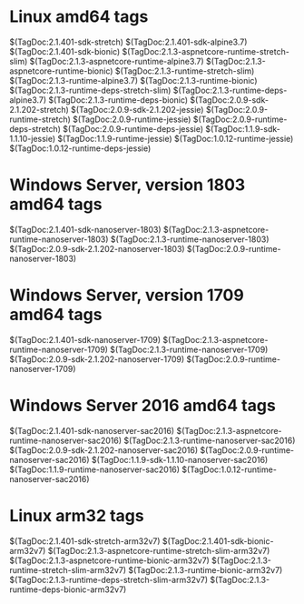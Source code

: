 # Linux amd64 tags

$(TagDoc:2.1.401-sdk-stretch)
$(TagDoc:2.1.401-sdk-alpine3.7)
$(TagDoc:2.1.401-sdk-bionic)
$(TagDoc:2.1.3-aspnetcore-runtime-stretch-slim)
$(TagDoc:2.1.3-aspnetcore-runtime-alpine3.7)
$(TagDoc:2.1.3-aspnetcore-runtime-bionic)
$(TagDoc:2.1.3-runtime-stretch-slim)
$(TagDoc:2.1.3-runtime-alpine3.7)
$(TagDoc:2.1.3-runtime-bionic)
$(TagDoc:2.1.3-runtime-deps-stretch-slim)
$(TagDoc:2.1.3-runtime-deps-alpine3.7)
$(TagDoc:2.1.3-runtime-deps-bionic)
$(TagDoc:2.0.9-sdk-2.1.202-stretch)
$(TagDoc:2.0.9-sdk-2.1.202-jessie)
$(TagDoc:2.0.9-runtime-stretch)
$(TagDoc:2.0.9-runtime-jessie)
$(TagDoc:2.0.9-runtime-deps-stretch)
$(TagDoc:2.0.9-runtime-deps-jessie)
$(TagDoc:1.1.9-sdk-1.1.10-jessie)
$(TagDoc:1.1.9-runtime-jessie)
$(TagDoc:1.0.12-runtime-jessie)
$(TagDoc:1.0.12-runtime-deps-jessie)

# Windows Server, version 1803 amd64 tags

$(TagDoc:2.1.401-sdk-nanoserver-1803)
$(TagDoc:2.1.3-aspnetcore-runtime-nanoserver-1803)
$(TagDoc:2.1.3-runtime-nanoserver-1803)
$(TagDoc:2.0.9-sdk-2.1.202-nanoserver-1803)
$(TagDoc:2.0.9-runtime-nanoserver-1803)

# Windows Server, version 1709 amd64 tags

$(TagDoc:2.1.401-sdk-nanoserver-1709)
$(TagDoc:2.1.3-aspnetcore-runtime-nanoserver-1709)
$(TagDoc:2.1.3-runtime-nanoserver-1709)
$(TagDoc:2.0.9-sdk-2.1.202-nanoserver-1709)
$(TagDoc:2.0.9-runtime-nanoserver-1709)

# Windows Server 2016 amd64 tags

$(TagDoc:2.1.401-sdk-nanoserver-sac2016)
$(TagDoc:2.1.3-aspnetcore-runtime-nanoserver-sac2016)
$(TagDoc:2.1.3-runtime-nanoserver-sac2016)
$(TagDoc:2.0.9-sdk-2.1.202-nanoserver-sac2016)
$(TagDoc:2.0.9-runtime-nanoserver-sac2016)
$(TagDoc:1.1.9-sdk-1.1.10-nanoserver-sac2016)
$(TagDoc:1.1.9-runtime-nanoserver-sac2016)
$(TagDoc:1.0.12-runtime-nanoserver-sac2016)

# Linux arm32 tags

$(TagDoc:2.1.401-sdk-stretch-arm32v7)
$(TagDoc:2.1.401-sdk-bionic-arm32v7)
$(TagDoc:2.1.3-aspnetcore-runtime-stretch-slim-arm32v7)
$(TagDoc:2.1.3-aspnetcore-runtime-bionic-arm32v7)
$(TagDoc:2.1.3-runtime-stretch-slim-arm32v7)
$(TagDoc:2.1.3-runtime-bionic-arm32v7)
$(TagDoc:2.1.3-runtime-deps-stretch-slim-arm32v7)
$(TagDoc:2.1.3-runtime-deps-bionic-arm32v7)

